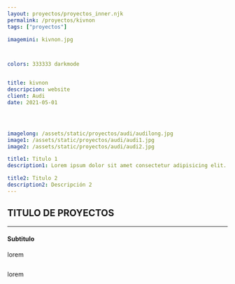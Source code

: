 ```yaml
---
layout: proyectos/proyectos_inner.njk
permalink: /proyectos/kivnon
tags: ["proyectos"]

imagemini: kivnon.jpg



colors: 333333 darkmode


title: kivnon
descripcion: website
client: Audi
date: 2021-05-01




imagelong: /assets/static/proyectos/audi/audilong.jpg
image1: /assets/static/proyectos/audi/audi1.jpg
image2: /assets/static/proyectos/audi/audi2.jpg

title1: Titulo 1
description1: Lorem ipsum dolor sit amet consectetur adipisicing elit. Aspernatur id perspiciatis, eveniet harum quod quam quae quaerat exercitationem laborum at,

title2: Titulo 2
description2: Descripción 2
---
```



## TITULO DE PROYECTOS 
___


#### Subtitulo
lorem
```
```
lorem

